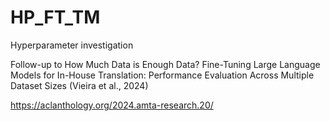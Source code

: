 # HP_FT_TM
Hyperparameter investigation

Follow-up to How Much Data is Enough Data? Fine-Tuning Large Language Models for In-House Translation: Performance Evaluation Across Multiple Dataset Sizes (Vieira et al., 2024)

https://aclanthology.org/2024.amta-research.20/
